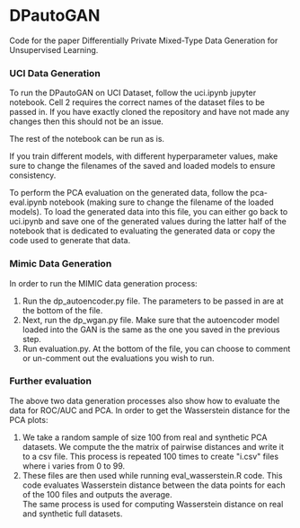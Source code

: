 # DPautoGAN

Code for the paper Differentially Private Mixed-Type Data Generation for Unsupervised Learning.

### UCI Data Generation

To run the DPautoGAN on UCI Dataset, follow the uci.ipynb jupyter notebook. Cell 2 requires the correct names of the dataset files to be passed in. If you have exactly cloned the repository and have not made any changes then this should not be an issue.

The rest of the notebook can be run as is.

If you train different models, with different hyperparameter values, make sure to change the filenames of the saved and loaded models to ensure consistency.

To perform the PCA evaluation on the generated data, follow the pca-eval.ipynb notebook (making sure to change the filename of the loaded models). To load the generated data into this file, you can either go back to uci.ipynb and save one of the generated values during the latter half of the notebook that is dedicated to evaluating the generated data or copy the code used to generate that data.



### Mimic Data Generation

In order to run the MIMIC data generation process:

1. Run the dp_autoencoder.py file. The parameters to be passed in are at the bottom of the file.
2. Next, run the dp_wgan.py file. Make sure that the autoencoder model loaded into the GAN is the same as the one you saved in the previous step.
3. Run evaluation.py. At the bottom of the file, you can choose to comment or un-comment out the evaluations you wish to run.



### Further evaluation

The above two data generation processes also show how to evaluate the data for ROC/AUC and PCA. 
In order to get the Wasserstein distance for the PCA plots:
1. We take a random sample of size 100 from real and synthetic PCA datasets. We compute the the matrix of pairwise distances and write it to a csv file. This process is repeated 100 times to create "i.csv" files where i varies from 0 to 99. 
2. These files are then used while running eval_wasserstein.R code. This code evaluates Wasserstein distance between the data points for each of the 100 files and outputs the average.  
The same process is used for computing Wasserstein distance on real and synthetic full datasets.
